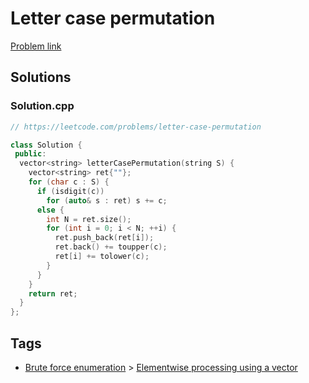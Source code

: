 # Letter case permutation

[Problem link](https://leetcode.com/problems/letter-case-permutation)

## Solutions


### Solution.cpp
```cpp
// https://leetcode.com/problems/letter-case-permutation

class Solution {
 public:
  vector<string> letterCasePermutation(string S) {
    vector<string> ret{""};
    for (char c : S) {
      if (isdigit(c))
        for (auto& s : ret) s += c;
      else {
        int N = ret.size();
        for (int i = 0; i < N; ++i) {
          ret.push_back(ret[i]);
          ret.back() += toupper(c);
          ret[i] += tolower(c);
        }
      }
    }
    return ret;
  }
};
```
## Tags

* [Brute force enumeration](/README.md#Brute_force_enumeration) > [Elementwise processing using a vector](/README.md#Brute_force_enumeration-Elementwise_processing_using_a_vector)
